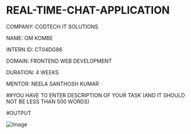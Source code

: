 # REAL-TIME-CHAT-APPLICATION

COMPANY: CODTECH IT SOLUTIONS

NAME: OM KOMBE

INTERN ID: CT04DG86

DOMAIN: FRONTEND WEB DEVELOPMENT 

DURATION: 4 WEEKS

MENTOR: NEELA SANTHOSH KUMAR

##YOU HAVE TO ENTER DESCRIPTION OF YOUR TASK (AND IT SHOULD NOT BE LESS THAN 500 WORDS)

#OUTPUT

![Image](https://github.com/user-attachments/assets/6367b103-1712-4f4b-917d-c60e50bab032)
